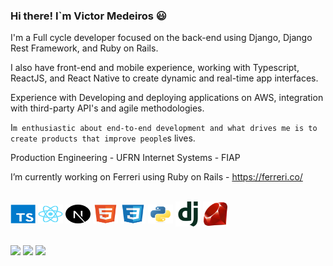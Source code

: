 ### Hi there! I`m Victor Medeiros 😃

I'm a Full cycle developer focused on the back-end using Django, Django Rest Framework, and Ruby on Rails.

I also have front-end and mobile experience, working with Typescript, ReactJS, and React Native to create dynamic and real-time app interfaces.

Experience with Developing and deploying applications on AWS, integration with third-party API's and agile methodologies.

I`m enthusiastic about end-to-end development and what drives me is to create products that improve people`s lives.

Production Engineering - UFRN
Internet Systems - FIAP

I’m currently working on Ferreri using Ruby on Rails - https://ferreri.co/

  
<div style="display: inline_block"><br>
  <img align="center" alt="Ts" height="30" width="40" src="https://raw.githubusercontent.com/devicons/devicon/master/icons/typescript/typescript-plain.svg">
  <img align="center" alt="React" height="30" width="40" src="https://raw.githubusercontent.com/devicons/devicon/master/icons/react/react-original.svg">
  <img align="center" alt="Nextjs" height="30" width="40" src="https://github.com/devicons/devicon/blob/master/icons/nextjs/nextjs-original.svg">
  <img align="center" alt="HTML" height="30" width="40" src="https://raw.githubusercontent.com/devicons/devicon/master/icons/html5/html5-original.svg">
  <img align="center" alt="CSS" height="30" width="40" src="https://raw.githubusercontent.com/devicons/devicon/master/icons/css3/css3-original.svg">
  <img align="center" alt="Python" height="30" width="40" src="https://raw.githubusercontent.com/devicons/devicon/master/icons/python/python-original.svg">
  <img align="center" alt="Django" height="40" width="40" src="https://github.com/devicons/devicon/blob/master/icons/django/django-plain.svg">
  <img align="center" alt="Ruby" height="40" width="40" src="https://github.com/devicons/devicon/blob/master/icons/ruby/ruby-original.svg">
   

</div>
  
##

  <div> 
  <a href="https://instagram.com/victor_am" target="_blank"><img src="https://img.shields.io/badge/-Instagram-%23E4405F?style=for-the-badge&logo=instagram&logoColor=white" target="_blank"></a>
  <a href = "mailto:victormedeiros.pj@gmail.com"><img src="https://img.shields.io/badge/-Gmail-%23333?style=for-the-badge&logo=gmail&logoColor=white" target="_blank"></a>
  <a href="https://www.linkedin.com/in/victor-medeiros-b5a057165" target="_blank"><img src="https://img.shields.io/badge/-LinkedIn-%230077B5?style=for-the-badge&logo=linkedin&logoColor=white" target="_blank"></a> 
 
</div>
